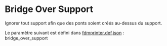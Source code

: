 # Bridge Over Support

Ignorer tout support afin que des ponts soient créés au-dessus du support.

Le paramètre suivant est défini dans [fdmprinter.def.json](https://github.com/smartavionics/Cura/blob/mb-master/resources/definitions/fdmprinter.def.json) : bridge_over_support